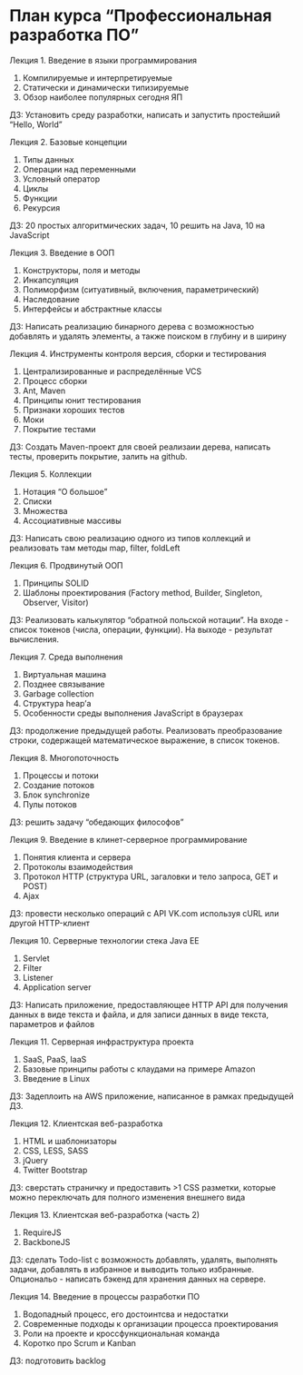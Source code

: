 # План курса “Профессиональная разработка ПО”

Лекция 1. Введение в языки программирования

1. Компилируемые и интерпретируемые
1. Статически и динамически типизируемые
1. Обзор наиболее популярных сегодня ЯП 

ДЗ: Установить среду разработки, написать и запустить простейший “Hello, World”

Лекция 2. Базовые концепции

1. Типы данных
1. Операции над переменными
1. Условный оператор
1. Циклы
1. Функции
1. Рекурсия

ДЗ: 20 простых алгоритмических задач, 10 решить на Java, 10 на JavaScript

Лекция 3. Введение в ООП

1. Конструкторы, поля и методы
1. Инкапсуляция
1. Полиморфизм (ситуативный, включения, параметрический)
1. Наследование
1. Интерфейсы и абстрактные классы

ДЗ: Написать реализацию бинарного дерева с возможностью добавлять и удалять элементы, а также поиском в глубину и в ширину

Лекция 4. Инструменты контроля версия, сборки и тестирования

1. Централизированные и распределённые VCS
1. Процесс сборки
1. Ant, Maven
1. Принципы юнит тестирования
1. Признаки хороших тестов
1. Моки
1. Покрытие тестами

ДЗ: Создать Maven-проект для своей реализаии дерева, написать тесты, проверить покрытие, залить на github.

Лекция 5. Коллекции

1. Нотация “О большое”
1. Списки
1. Множества
1. Ассоциативные массивы

ДЗ: Написать свою реализацию одного из типов коллекций и реализовать там методы map, filter, foldLeft

Лекция 6. Продвинутый ООП

1. Принципы SOLID
1. Шаблоны проектирования (Factory method, Builder, Singleton, Observer, Visitor)

ДЗ: Реализовать калькулятор “обратной польской нотации”. На входе - список токенов (числа, операции, функции). На выходе - результат вычисления.

Лекция 7. Среда выполнения

1. Виртуальная машина
1. Позднее связывание
1. Garbage collection
1. Структура heap’а
1. Особенности среды выполнения JavaScript в браузерах

ДЗ: продолжение предыдущей работы. Реализовать преобразование строки, содержащей математическое выражение, в список токенов.

Лекция 8. Многопоточность

1. Процессы и потоки
1. Создание потоков
1. Блок synchronize
1. Пулы потоков

ДЗ: решить задачу “обедающих философов”

Лекция 9. Введение в клинет-серверное программирование

1. Понятия клиента и сервера
1. Протоколы взаимодействия
1. Протокол HTTP (структура URL, загаловки и тело запроса, GET и POST)
2. Ajax

ДЗ: провести несколько операций с API VK.com используя cURL или другой HTTP-клиент

Лекция 10. Серверные технологии стека Java EE

1. Servlet
1. Filter
1. Listener
1. Application server

ДЗ: Написать приложение, предоставляющее HTTP API для получения данных в виде текста и файла, и для записи данных в виде текста, параметров и файлов

Лекция 11. Серверная инфраструктура проекта

1. SaaS, PaaS, IaaS
2. Базовые принципы работы с клаудами на примере Amazon
3. Введение в Linux

ДЗ: Задеплоить на AWS приложение, написанное в рамках предыдущей ДЗ.

Лекция 12. Клиентская веб-разработка

1. HTML и шаблонизаторы
2. CSS, LESS, SASS
3. jQuery
4. Twitter Bootstrap

ДЗ: сверстать страничку и предоставить >1 CSS разметки, которые можно переключать для полного изменения внешнего вида 

Лекция 13. Клиентская веб-разработка (часть 2)

1. RequireJS
2. BackboneJS

ДЗ: сделать Todo-list с возможность добавлять, удалять, выполнять задачи, добавлять в избранное и выводить только избранные. Опциональо - написать бэкенд для хранения данных на сервере.

Лекция 14. Введение в процессы разработки ПО

1. Водопадный процесс, его достоинтсва и недостатки
1. Современные подходы к организации процесса проектирования
1. Роли на проекте и кроссфункциональная команда
1. Коротко про Scrum и Kanban

ДЗ: подготовить backlog
